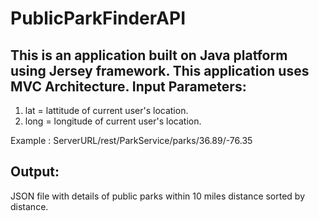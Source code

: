 # PublicParkFinderAPI

This is an application built on Java platform using Jersey framework.
This application uses MVC Architecture.
Input Parameters:
---------------------
1. lat = lattitude of current user's location.
2. long = longitude of current user's location.

Example : ServerURL/rest/ParkService/parks/36.89/-76.35

Output:
------------
JSON file with details of public parks within 10 miles distance sorted by distance.


